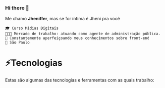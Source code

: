 ### Hi there 👋


Me chamo **Jheniffer**, mas se for íntima é Jheni pra você


    🎓 Curso Mídias Digitais
    👩🏼‍🏫 Mercado de trabalho: atuando como agente de administração pública. 
    🌱 Constantemente aperfeiçoando meus conhecimentos sobre front-end
    📍 São Paulo
    
    
    
    
# ⚡Tecnologias
Estas são algumas das tecnologias e ferramentas com as quais trabalho: 
